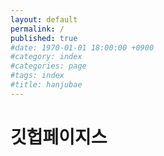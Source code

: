 ```yaml
---
layout: default
permalink: /
published: true
#date: 1970-01-01 18:00:00 +0900
#category: index
#categories: page
#tags: index
#title: hanjubae
---
```


<!doctyp html>
<html lang="ko-KR">
<head>
<title>깃헙페이지스</title>
</head>
<body>
<h1>깃헙페이지스</h1>
</body>
</html>
